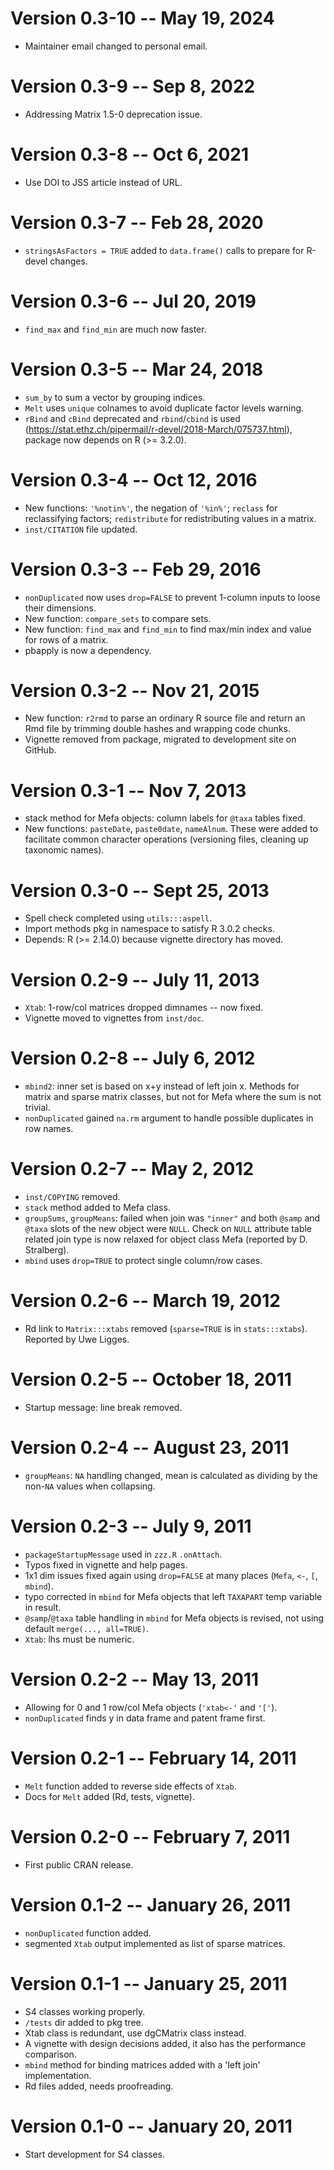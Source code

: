 # Version 0.3-10 -- May 19, 2024

* Maintainer email changed to personal email.

# Version 0.3-9 -- Sep 8, 2022

* Addressing Matrix 1.5-0 deprecation issue.

# Version 0.3-8 -- Oct 6, 2021

* Use DOI to JSS article instead of URL.
# Version 0.3-7 -- Feb 28, 2020

* `stringsAsFactors = TRUE` added to `data.frame()` calls
  to prepare for R-devel changes.

# Version 0.3-6 -- Jul 20, 2019

* `find_max` and `find_min` are much now faster.

# Version 0.3-5 -- Mar 24, 2018

* `sum_by` to sum a vector by grouping indices.
* `Melt` uses `unique` colnames to avoid duplicate factor levels warning.
* `rBind` and `cBind` deprecated and `rbind`/`cbind` is used
  (https://stat.ethz.ch/pipermail/r-devel/2018-March/075737.html),
  package now depends on R (>= 3.2.0).

# Version 0.3-4 -- Oct 12, 2016

* New functions: `'%notin%'`, the negation of `'%in%'`;
  `reclass` for reclassifying factors;
  `redistribute` for redistributing values in a matrix.
* `inst/CITATION` file updated.

# Version 0.3-3 -- Feb 29, 2016

* `nonDuplicated` now uses `drop=FALSE` to prevent 1-column
  inputs to loose their dimensions.
* New function: `compare_sets` to compare sets.
* New function: `find_max` and `find_min` to find max/min index and
  value for rows of a matrix.
* pbapply is now a dependency.

# Version 0.3-2 -- Nov 21, 2015

* New function: `r2rmd` to parse an ordinary R source file
  and return an Rmd file by trimming double hashes and wrapping
  code chunks.
* Vignette removed from package, migrated to development
  site on GitHub.

# Version 0.3-1 -- Nov 7, 2013

* stack method for Mefa objects:
  column labels for `@taxa` tables fixed.
* New functions: `pasteDate`, `paste0date`, `nameAlnum`.
  These were added to facilitate common character operations
  (versioning files, cleaning up taxonomic names).

# Version 0.3-0 -- Sept 25, 2013

* Spell check completed using `utils:::aspell`.
* Import methods pkg in namespace to satisfy R 3.0.2 checks.
* Depends: R (>= 2.14.0) because vignette directory has moved.

# Version 0.2-9 -- July 11, 2013

* `Xtab`: 1-row/col matrices dropped dimnames -- now fixed.
* Vignette moved to vignettes from `inst/doc`.

# Version 0.2-8 -- July 6, 2012

* `mbind2`: inner set is based on x+y instead of left join x.
  Methods for matrix and sparse matrix classes, but not for
  Mefa where the sum is not trivial.
* `nonDuplicated` gained `na.rm` argument to handle
  possible duplicates in row names.

# Version 0.2-7 -- May 2, 2012

* `inst/COPYING` removed.
* `stack` method added to Mefa class.
* `groupSums`, `groupMeans`: failed when join was `"inner"` and both
  `@samp` and `@taxa` slots of the new object were `NULL`. Check
  on `NULL` attribute table related join type is now relaxed
  for object class Mefa (reported by D. Stralberg).
* `mbind` uses `drop=TRUE` to protect single column/row cases.

# Version 0.2-6 -- March 19, 2012

* Rd link to `Matrix:::xtabs` removed (`sparse=TRUE` is in
  `stats:::xtabs`). Reported by Uwe Ligges.

# Version 0.2-5 -- October 18, 2011

* Startup message: line break removed.

# Version 0.2-4 -- August 23, 2011

* `groupMeans`: `NA` handling changed, mean is calculated
  as dividing by the non-`NA` values when collapsing.

# Version 0.2-3 -- July 9, 2011

* `packageStartupMessage` used in `zzz.R` `.onAttach`.
* Typos fixed in vignette and help pages.
* 1x1 dim issues fixed again using `drop=FALSE`
  at many places (`Mefa`, `<-`, `[`, `mbind`).
* typo corrected in `mbind` for Mefa objects that
  left `TAXAPART` temp variable in result.
* `@samp`/`@taxa` table handling in `mbind` for Mefa objects
  is revised, not using default `merge(..., all=TRUE)`.
* `Xtab`: lhs must be numeric.

# Version 0.2-2 -- May 13, 2011

* Allowing for 0 and 1 row/col Mefa objects (`'xtab<-'` and `'['`).
* `nonDuplicated` finds y in data frame and patent frame first.

# Version 0.2-1 -- February 14, 2011

* `Melt` function added to reverse side effects of `Xtab`.
* Docs for `Melt` added (Rd, tests, vignette).

# Version 0.2-0 -- February 7, 2011

* First public CRAN release.

# Version 0.1-2 -- January 26, 2011

* `nonDuplicated` function added.
* segmented `Xtab` output implemented
  as list of sparse matrices.

# Version 0.1-1 -- January 25, 2011

* S4 classes working properly.
* `/tests` dir added to pkg tree.
* Xtab class is redundant,
  use dgCMatrix class instead.
* A vignette with design decisions
  added, it also has the performance
  comparison.
* `mbind` method for binding matrices
  added with a 'left join' implementation.
* Rd files added, needs proofreading.

# Version 0.1-0 -- January 20, 2011

* Start development for S4 classes.
